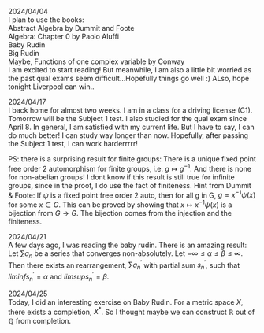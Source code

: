 2024/04/04  
I plan to use the books:  
Abstract Algebra by Dummit and Foote  
Algebra: Chapter 0 by Paolo Aluffi  
Baby Rudin  
Big Rudin  
Maybe, Functions of one complex variable by Conway    
I am excited to start reading! But meanwhile, I am also a little bit worried as the past qual exams seem difficult...Hopefully things go well :) ALso, hope tonight Liverpool can win..


2024/04/17  
I back home for almost two weeks. I am in a class for a driving license (C1). Tomorrow will be the Subject 1 test. I also studied for the qual exam since April 8. In general, I am satisfied with my current life. But I have to say, I can do much better! I can study way longer than now. Hopefully, after passing the Subject 1 test, I can work harderrrrr!   

PS: there is a surprising result for finite groups: There is a unique fixed point free order 2 automorphism for finite groups, i.e. $g\mapsto g^{-1}$. And there is none for non-abelian groups! I dont know if this result is still true for infinite groups, since in the proof, I do use the fact of finiteness. Hint from Dummit & Foote: If $\psi$ is a fixed point free order 2 auto, then for all g in G, $g = x^{-1}\psi(x)$ for some $x\in G$. This can be proved by showing that $x\mapsto x^{-1}\psi(x)$ is a bijection from $G\to G$. The bijection comes from the injection and the finiteness. 


2024/04/21   
A few days ago, I was reading the baby rudin. There is an amazing result: Let $\sum a_n$ be a series that converges non-absolutely. Let $-\infty\leq\alpha\leq\beta\leq\infty$. Then there exists an rearrangement, $\sum a^{'}_n$ with partial sum $s_n^{'}$, such that $liminf s_n^{'} = \alpha$ and $limsup s_n^{'} = \beta$. 



2024/04/25   
Today, I did an interesting exercise on Baby Rudin. For a metric space $X$, there exists a completion, $X^*$. So I thought maybe we can construct $\mathbb{R}$ out of $\mathbb{Q}$ from completion. 

